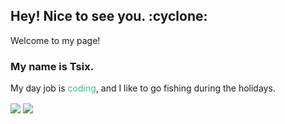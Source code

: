   <h2>Hey! Nice to see you. :cyclone:</h2>
  <p>Welcome to my page!<br />

  <h3>My name is Tsix.</h3>
  <p>My day job is <a style="color:#42b883">coding</a>, and I like to go fishing during the holidays.</p>
  <img align="center" src="https://github-readme-stats.vercel.app/api?username=tsix2019&show_icons=true&theme=cobalt" />
  <img align="center" src="https://github-readme-stats.vercel.app/api/top-langs/?username=tsix2019&layout=compact"/>
